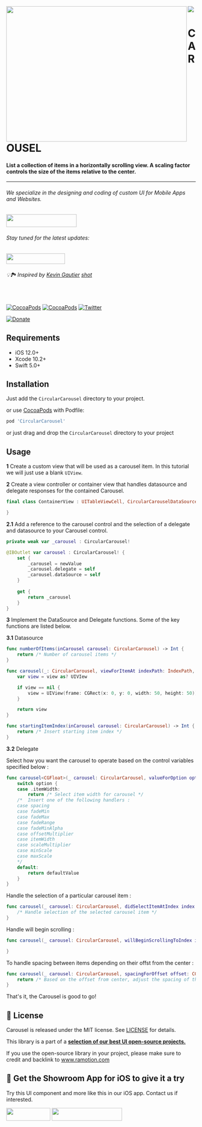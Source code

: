 <img src="https://github.com/Ramotion/circular-carousel/blob/master/header.png">

<a href="https://github.com/Ramotion/circular-carousel">
<img align="left" src="https://github.com/Ramotion/circular-carousel/blob/master/Screenshots/ios_circular_carousel.gif" width="480" height="360" /></a>

<p><h1 align="left">CAROUSEL</h1></p>

<h4>List a collection of items in a horizontally scrolling view. A scaling factor controls the size of the items relative to the center.</h4>

___


<p><h6>We specialize in the designing and coding of custom UI for Mobile Apps and Websites.</h6>
<a href="https://dev.ramotion.com?utm_source=gthb&utm_medium=repo&utm_campaign=folding-cell">
<img src="https://github.com/ramotion/gliding-collection/raw/master/contact_our_team@2x.png" width="187" height="34"></a>
</p>
<p><h6>Stay tuned for the latest updates:</h6>
<a href="https://goo.gl/rPFpid" >
<img src="https://i.imgur.com/ziSqeSo.png/" width="156" height="28"></a></p>

<h6>💡🏞 Inspired by <a href="https://dribbble.com/KEVINGAUTIER">Kevin Gautier</a> <a href="https://dribbble.com/shots/5097519-California-National-Park-Guide">shot</a></h6>

</br>

[![CocoaPods](https://img.shields.io/cocoapods/p/FoldingCell.svg)](https://cocoapods.org/pods/FoldingCell)
[![CocoaPods](https://img.shields.io/cocoapods/v/FoldingCell.svg)](http://cocoapods.org/pods/FoldingCell)
[![Twitter](https://img.shields.io/badge/Twitter-@Ramotion-blue.svg?style=flat)](http://twitter.com/Ramotion)
<!--[![Travis](https://img.shields.io/travis/Ramotion/folding-cell.svg)](https://travis-ci.org/Ramotion/folding-cell)
[![codebeat badge](https://codebeat.co/badges/6f67da5d-c416-4bac-9fb7-c2dc938feedc)](https://codebeat.co/projects/github-com-ramotion-folding-cell)
[![Carthage compatible](https://img.shields.io/badge/Carthage-compatible-4BC51D.svg?style=flat)](https://github.com/Carthage/Carthage)
[![Swift 4.0](https://img.shields.io/badge/Swift-4.0-green.svg?style=flat)](https://developer.apple.com/swift/)
[![Analytics](https://ga-beacon.appspot.com/UA-84973210-1/ramotion/folding-cell)](https://github.com/igrigorik/ga-beacon)!-->
[![Donate](https://img.shields.io/badge/Donate-PayPal-blue.svg)](https://paypal.me/Ramotion)

## Requirements

- iOS 12.0+
- Xcode 10.2+
- Swift 5.0+

## Installation

Just add the `CircularCarousel` directory to your project.

or use [CocoaPods](https://cocoapods.org) with Podfile:
```ruby
pod 'CircularCarousel'
```

or just drag and drop the `CircularCarousel` directory to your project

## Usage

**1** Create a custom view that will be used as a carousel item. In this tutorial we will just use a blank `UIView`.

**2** Create a view controller or container view that handles datasource and delegate responses for the contained Carousel. 

```swift
final class ContainerView : UITableViewCell, CircularCarouselDataSource, CircularCarouselDelegate {

}
```

**2.1** Add a reference to the carousel control and the selection of a delegate and datasource to your Carousel control.
```swift 
private weak var _carousel : CircularCarousel!

@IBOutlet var carousel : CircularCarousel! {
    set {
        _carousel = newValue
        _carousel.delegate = self
        _carousel.dataSource = self
    }
        
    get {
        return _carousel
    }
}
```

**3** Implement the DataSource and Delegate functions. Some of the key functions are listed below.

**3.1** Datasource 

```swift
func numberOfItems(inCarousel carousel: CircularCarousel) -> Int {
    return /* Number of carousel items */
}
```

```swift
func carousel(_: CircularCarousel, viewForItemAt indexPath: IndexPath, reuseView view: UIView?) -> UIView {
    var view = view as? UIVIew

    if view == nil {
    	view = UIView(frame: CGRect(x: 0, y: 0, width: 50, height: 50))
    }

    return view
}
```

```swift 
func startingItemIndex(inCarousel carousel: CircularCarousel) -> Int {
    return /* Insert starting item index */
}
```

**3.2** Delegate

Select how you want the carousel to operate based on the control variables specified below :
```swift
func carousel<CGFloat>(_ carousel: CircularCarousel, valueForOption option: CircularCarouselOption, withDefaultValue defaultValue: CGFloat) -> CGFloat {
	switch option {
    case .itemWidth:
        return /* Select item width for carousel */
    /*  Insert one of the following handlers :
	case spacing
	case fadeMin
	case fadeMax
	case fadeRange
	case fadeMinAlpha
	case offsetMultiplier
	case itemWidth
	case scaleMultiplier
	case minScale
	case maxScale
    */
    default:
        return defaultValue
    }
}
```

Handle the selection of a particular carousel item :
```swift
func carousel(_ carousel: CircularCarousel, didSelectItemAtIndex index: Int) {
    /* Handle selection of the selected carousel item */
}
```

Handle will begin scrolling :
```swift
func carousel(_ carousel: CircularCarousel, willBeginScrollingToIndex index: Int) {

}
```

To handle spacing between items depending on their offst from the center : 
```swift
func carousel(_ carousel: CircularCarousel, spacingForOffset offset: CGFloat) -> CGFloat {        
    return /* Based on the offset from center, adjust the spacing of the item */
}
```

That's it, the Carousel is good to go!

## 📄 License

Carousel is released under the MIT license.
See [LICENSE](./LICENSE) for details.

This library is a part of a <a href="https://github.com/Ramotion/swift-ui-animation-components-and-libraries"><b>selection of our best UI open-source projects.</b></a>

If you use the open-source library in your project, please make sure to credit and backlink to www.ramotion.com

## 📱 Get the Showroom App for iOS to give it a try
Try this UI component and more like this in our iOS app. Contact us if interested.

<a href="https://itunes.apple.com/app/apple-store/id1182360240?pt=550053&ct=folding-cell&mt=8" >
<img src="https://github.com/ramotion/gliding-collection/raw/master/app_store@2x.png" width="117" height="34"></a>

<a href="https://dev.ramotion.com?utm_source=gthb&utm_medium=repo&utm_campaign=folding-cell">
<img src="https://github.com/ramotion/gliding-collection/raw/master/contact_our_team@2x.png" width="187" height="34"></a>
